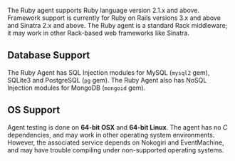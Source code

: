 <!-- 
title: "Supported Technologies"
description: "List of supported technologies"
tags: "installation Ruby on Rails agent frameworks support troubleshooting gem"
-->

The Ruby agent supports Ruby language version 2.1.x and above. Framework support is currently for Ruby on Rails versions 3.x and above and Sinatra 2.x and above. The Ruby agent is a standard Rack middleware; it may work in other Rack-based web frameworks like Sinatra. 

## Database Support

The Ruby Agent has SQL Injection modules for MySQL (`mysql2` gem), SQLite3 and PostgreSQL (`pg` gem). The Ruby Agent also has NoSQL Injection modules for MongoDB (`mongoid` gem).

## OS Support

Agent testing is done on **64-bit OSX** and **64-bit Linux**. The agent has no *C* dependencies, and may work in other operating system environments. However, the associated service depends on Nokogiri and EventMachine, and may have trouble compiling under non-supported operating systems.


